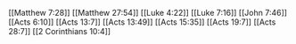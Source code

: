 [[Matthew 7:28]]
[[Matthew 27:54]]
[[Luke 4:22]]
[[Luke 7:16]]
[[John 7:46]]
[[Acts 6:10]]
[[Acts 13:7]]
[[Acts 13:49]]
[[Acts 15:35]]
[[Acts 19:7]]
[[Acts 28:7]]
[[2 Corinthians 10:4]]
